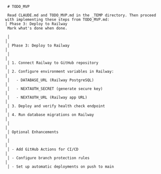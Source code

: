      
     # TODO_MVP
     
     Read CLAUDE.md and TODO_MVP.md in the _TEMP directory. Then proceed with implementing these steps from TODO_MVP.md: 
    │ Phase 3: Deploy to Railway 
     Mark what's done when done.
     
     │                                                                                │
     │ Phase 3: Deploy to Railway                                                     │
     │                                                                                │
     │ 1. Connect Railway to GitHub repository                                        │
     │ 2. Configure environment variables in Railway:                                 │
     │   - DATABASE_URL (Railway PostgreSQL)                                          │
     │   - NEXTAUTH_SECRET (generate secure key)                                      │
     │   - NEXTAUTH_URL (Railway app URL)                                             │
     │ 3. Deploy and verify health check endpoint                                     │
     │ 4. Run database migrations on Railway                                          │
     │                                                                                │
     │ Optional Enhancements                                                          │
     │                                                                                │
     │ - Add GitHub Actions for CI/CD                                                 │
     │ - Configure branch protection rules                                            │
     │ - Set up automatic deployments on push to main    
